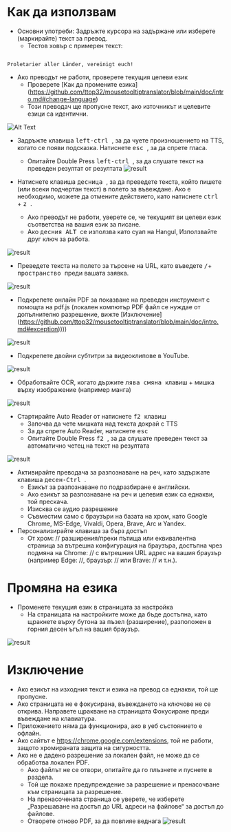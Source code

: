 # Как да използвам

- Основни употреби: Задръжте курсора на задържане или изберете (маркирайте) текст за превод.
  - Тестов ховър с примерен текст:
```console

Proletarier aller Länder, vereinigt euch!

```

  - Ако преводът не работи, проверете текущия целеви език
    - Проверете [Как да промените езика] (https://github.com/ttop32/mousetooltiptranslator/blob/main/doc/intro.md#change-language)
    - Този преводач ще пропусне текст, ако източникът и целевите езици са идентични.

![Alt Text](/doc/reagre.gif)


- Задръжте клавиша <kbd> left-ctrl </kbd>, за да чуете произношението на TTS, когато се появи подсказка. Натиснете <kbd> esc </kbd>, за да спрете гласа.
  - Опитайте Double Press <kbd> left-ctrl </kbd>, за да слушате текст на преведен резултат от резултата
![result](/doc/20.gif)


- Натиснете клавиша <kbd> десница </kbd>, за да преведете текста, който пишете (или всеки подчертан текст) в полето за въвеждане. Ако е необходимо, можете да отмените действието, като натиснете <kbd> ctrl </kbd> + <kbd> z </kbd>.
  - Ако преводът не работи, уверете се, че текущият ви целеви език съответства на вашия език за писане.
  - Ако <kbd> десния ALT </kbd> се използва като суап на Hangul,
Използвайте друг ключ за работа.

![result](/doc/11.gif)


- Преведете текста на полето за търсене на URL, като въведете <kbd>/</kbd>+<kbd> пространство </kbd> преди вашата заявка.

![result](/doc/21.gif)


- Подкрепете онлайн PDF за показване на преведен инструмент с помощта на pdf.js (локален компютър PDF файл се нуждае от допълнително разрешение, вижте [Изключение] (https://github.com/ttop32/mousetooltiptranslator/blob/main/doc/intro.md#exception))))

![result](/doc/12.gif)


- Подкрепете двойни субтитри за видеоклипове в YouTube.

![result](/doc/16.gif)


- Обработвайте OCR, когато държите <kbd> лява смяна </kbd> клавиш + мишка върху изображение (например манга)

![result](/doc/15.gif)


- Стартирайте Auto Reader от натиснете <kbd> f2 </kbd> клавиш
  - Започва да чете мишката над текста докрай с TTS
  - За да спрете Auto Reader, натиснете <kbd> esc </kbd>
  - Опитайте Double Press <kbd> f2 </kbd>, за да слушате преведен текст за автоматично четец на текст на резултата

![result](/doc/30.gif)


- Активирайте преводача за разпознаване на реч, като задържате клавиша <Kbd> десен-Ctrl </kbd>.
  - Езикът за разпознаване по подразбиране е английски.
  - Ако езикът за разпознаване на реч и целевия език са еднакви, той прескача.
  - Изисква се аудио разрешение
  - Съвместим само с браузъри на базата на хром, като Google Chrome, MS-Edge, Vivaldi, Opera, Brave, Arc и Yandex.
- Персонализирайте клавиша за бърз достъп
  - От хром: // разширения/преки пътища или еквивалентна страница за вътрешна конфигурация на браузъра, достъпна чрез подмяна на Chrome: // с вътрешния URL адрес на вашия браузър (например Edge: //, браузър: // или Brave: // и т.н.).
# Промяна на езика
- Променете текущия език в страницата за настройка
  - На страницата на настройките може да бъде достъпна, като щракнете върху бутона за пъзел (разширение), разположен в горния десен ъгъл на вашия браузър.

![result](/doc/14.gif)



# Изключение

- Ако езикът на изходния текст и езика на превод са еднакви, той ще пропусне.
- Ако страницата не е фокусирана, въвеждането на ключове не се открива.
Направете щракване на страницата Фокусиране преди въвеждане на клавиатура.
- Приложението няма да функционира, ако в уеб състоянието е офлайн.
- Ако сайтът е <https://chrome.google.com/extensions>, той не работи, защото хромираната защита на сигурността.
- Ако не е дадено разрешение за локален файл, не може да се обработва локален PDF.
  - Ако файлът не се отвори, опитайте да го плъзнете и пуснете в раздела.
  - Той ще покаже предупреждение за разрешение и пренасочване към страницата за разрешение.
  - На пренасочената страница се уверете, че изберете „Разрешаване на достъп до URL адреси на файлове“ за достъп до файлове.
  - Отворете отново PDF, за да повлияе веднага
![result](/doc/10.gif)
